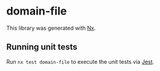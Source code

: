 # domain-file

This library was generated with [Nx](https://nx.dev).

## Running unit tests

Run `nx test domain-file` to execute the unit tests via [Jest](https://jestjs.io).
